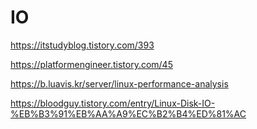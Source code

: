 # IO

<https://itstudyblog.tistory.com/393>

<https://platformengineer.tistory.com/45>

<https://b.luavis.kr/server/linux-performance-analysis>

<https://bloodguy.tistory.com/entry/Linux-Disk-IO-%EB%B3%91%EB%AA%A9%EC%B2%B4%ED%81%AC>